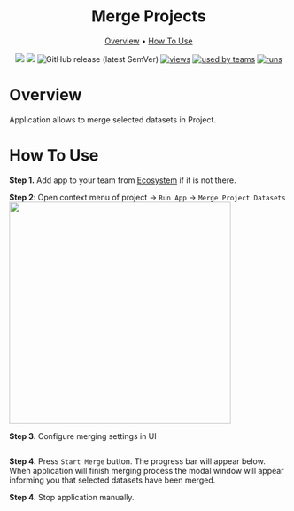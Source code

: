 <div align="center" markdown>
<img src=""/>

# Merge Projects

<p align="center">
  <a href="#Overview">Overview</a> •
  <a href="#How-To-Use">How To Use</a>
</p>


[![](https://img.shields.io/badge/supervisely-ecosystem-brightgreen)](https://ecosystem.supervise.ly/apps/supervisely-ecosystem/merge-project-datasets)
[![](https://img.shields.io/badge/slack-chat-green.svg?logo=slack)](https://supervise.ly/slack)
![GitHub release (latest SemVer)](https://img.shields.io/github/v/release/supervisely-ecosystem/merge-project-datasets)
[![views](https://app.supervise.ly/public/api/v3/ecosystem.counters?repo=supervisely-ecosystem/merge-project-datasets&counter=views&label=views)](https://supervise.ly)
[![used by teams](https://app.supervise.ly/public/api/v3/ecosystem.counters?repo=supervisely-ecosystem/merge-project-datasets&counter=downloads&label=used%20by%20teams)](https://supervise.ly)
[![runs](https://app.supervise.ly/public/api/v3/ecosystem.counters?repo=supervisely-ecosystem/merge-project-datasets&counter=runs&label=runs)](https://supervise.ly)

</div>

# Overview

Application allows to merge selected datasets in Project. 

# How To Use

**Step 1.** Add app to your team from [Ecosystem](https://ecosystem.supervise.ly/apps/merge-project-datasets) if it is not there.

**Step 2**: Open context menu of project -> `Run App` -> `Merge Project Datasets`
<img src="" height="400px"/>

**Step 3.** Configure merging settings in UI 
   
<img src="" />

**Step 4.** Press `Start Merge` button. The progress bar will appear below. 
When application will finish merging process the modal window will appear informing you that selected datasets have been merged.

**Step 4.** Stop application manually.
